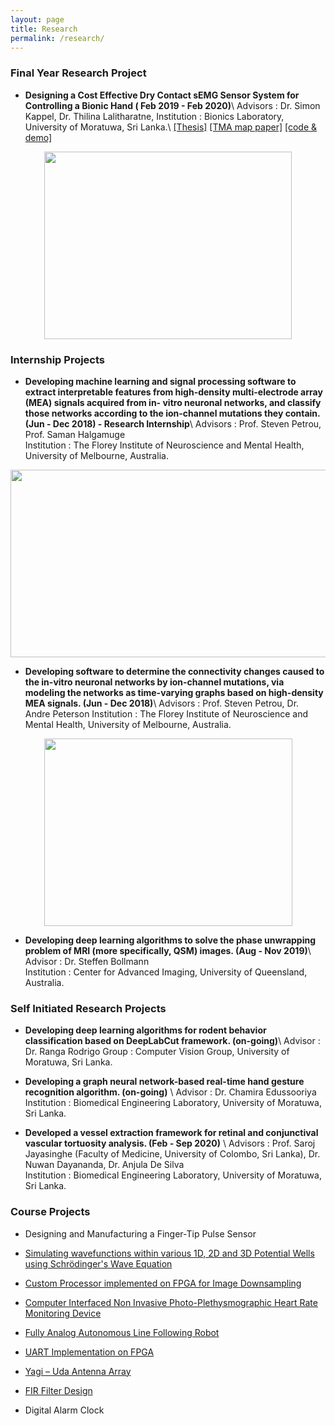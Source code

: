 ```yaml
---
layout: page
title: Research
permalink: /research/
---
```


<h3>Final Year Research Project</h3>

* **Designing a Cost Effective Dry Contact sEMG Sensor System for Controlling a Bionic Hand  ( Feb 2019 - Feb 2020)**\\
Advisors : Dr. Simon Kappel, Dr. Thilina Lalitharatne, 
Institution : Bionics Laboratory, University of Moratuwa, Sri Lanka.\\
[[Thesis]](https://drive.google.com/file/d/1vsiN3oIjDBOPYcGHZHiY1dkdisIAycm_/view?usp=sharing) [[TMA map paper]](https://ieeexplore.ieee.org/document/9054227) [[code & demo]](https://github.com/Laknath1996/Real-Time-Hand-Gesture-Recognition-with-TMA-Maps)

<div style="text-align: center"><img src="{{site.url}}/images/projects1.png" width="396" height="300" /></div>

<h3>Internship Projects</h3>

* **Developing machine learning and signal processing software to extract interpretable features from high-density multi-electrode array (MEA) signals acquired from in-   vitro neuronal networks, and classify those networks according to the ion-channel mutations they contain. (Jun - Dec 2018) - Research Internship**\\
Advisors : Prof. Steven Petrou, Prof. Saman Halgamuge    
Institution : The Florey Institute of Neuroscience and Mental Health, University of Melbourne, Australia.

<div style="text-align: center"><img src="{{site.url}}/images/projects2.png" width="516" height="300" /></div>

* **Developing software to determine the connectivity changes caused to the in-vitro neuronal networks by ion-channel mutations, via modeling the networks as time-varying graphs based on high-density MEA signals. (Jun - Dec 2018)**\\
Advisors : Prof. Steven Petrou, Dr. Andre Peterson
Institution : The Florey Institute of Neuroscience and Mental Health, University of Melbourne, Australia.

<div style="text-align: center"><img src="{{site.url}}/images/projects3.png" width="397" height="300" /></div>

* **Developing deep learning algorithms to solve the phase unwrapping problem of MRI (more specifically, QSM) images. (Aug - Nov 2019)**\\
Advisor : Dr. Steffen Bollmann  
Institution : Center for Advanced Imaging, University of Queensland, Australia.

<h3>Self Initiated Research Projects</h3>

* **Developing deep learning algorithms for rodent behavior classification based on DeepLabCut framework. (on-going)**\\
Advisor : Dr. Ranga Rodrigo
Group : Computer Vision Group, University of Moratuwa, Sri Lanka.

* **Developing a graph neural network-based real-time hand gesture recognition algorithm. (on-going)** \\
Advisor : Dr. Chamira Edussooriya
Institution : Biomedical Engineering Laboratory, University of Moratuwa, Sri Lanka.

* **Developed a vessel extraction framework for retinal and conjunctival vascular tortuosity analysis. (Feb - Sep 2020)** \\
Advisors : Prof. Saroj Jayasinghe (Faculty of Medicine, University of Colombo, Sri Lanka), Dr. Nuwan Dayananda, Dr. Anjula De Silva  
Institution : Biomedical Engineering Laboratory, University of Moratuwa, Sri Lanka.

<h3>Course Projects</h3>

* Designing and Manufacturing a Finger-Tip Pulse Sensor

* [Simulating wavefunctions within various 1D, 2D and 3D Potential Wells using Schrödinger's Wave Equation](https://laknath1996.github.io/course/project/2019/01/17/potential-wells.html)

* [Custom Processor implemented on FPGA for Image Downsampling](https://laknath1996.github.io/course/project/2018/05/25/processor-design.html)

* [Computer Interfaced Non Invasive Photo-Plethysmographic Heart Rate Monitoring Device](https://laknath1996.github.io/self/initiated/project/2017/04/20/photopleth-device.html)

* [Fully Analog Autonomous Line Following Robot](https://laknath1996.github.io/course/project/2017/06/12/analog-line-follower.html)

* [UART Implementation on FPGA](https://laknath1996.github.io/course/project/2017/08/18/uart-fpga.html)

* [Yagi – Uda Antenna Array](https://laknath1996.github.io/course/project/2016/10/07/yagi-antenna.html)

* [FIR Filter Design](https://laknath1996.github.io/course/project/2017/09/05/fir-design.html)

* Digital Alarm Clock
